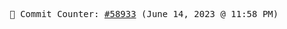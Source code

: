 <p align="center">
    <samp>
        📮 Commit Counter: <a href="https://github.com/Javascript-void0/Javascript-void0/commits/main">#58933</a> (June 14, 2023 @ 11:58 PM)
    </samp>
</p>